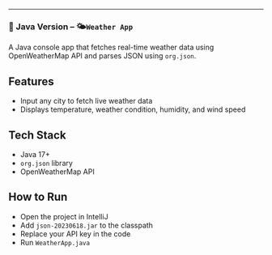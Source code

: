 ---

### 🔹 Java Version – 🌤️`Weather App`

A Java console app that fetches real-time weather data using OpenWeatherMap API and parses JSON using `org.json`.

## Features

- Input any city to fetch live weather data
- Displays temperature, weather condition, humidity, and wind speed

## Tech Stack

- Java 17+
- `org.json` library
- OpenWeatherMap API

## How to Run

- Open the project in IntelliJ
- Add `json-20230618.jar` to the classpath
- Replace your API key in the code
- Run `WeatherApp.java`

```

```
